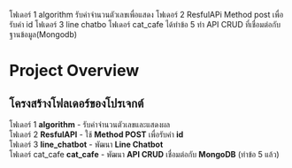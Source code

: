 โฟเดอร์ 1  algorithm รับค่าจำนวนตัวเลขเพื่อแสดง
โฟเดอร์ 2  ResfulAPi Method post เพื่อรับค่า id
โฟเดอร์ 3 line chatbo
โฟเดอร์ cat_cafe  ได้ทำข้อ 5 ทำ API CRUD ที่เชื่อมต่อกับฐานข้อมูล(Mongodb)
# Project Overview

## โครงสร้างโฟลเดอร์ของโปรเจกต์

โฟเดอร์ 1 **algorithm** - รับค่าจำนวนตัวเลขและแสดงผล  
โฟเดอร์ 2 **ResfulAPI** - ใช้ **Method POST** เพื่อรับค่า **id**  
โฟเดอร์ 3 **line_chatbot** - พัฒนา **Line Chatbot**  
โฟเดอร์ cat_cafe **cat_cafe** - พัฒนา **API CRUD** เชื่อมต่อกับ **MongoDB** (ทำข้อ 5 แล้ว)  


